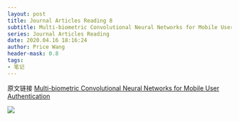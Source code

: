 ```yaml
---
layout: post
title: Journal Articles Reading 8
subtitle: Multi-biometric Convolutional Neural Networks for Mobile User Authentication
series: Journal Articles Reading
date: 2020.04.16 18:16:24
author: Price Wang
header-mask: 0.8
tags:
- 笔记
---
```


原文链接 [Multi-biometric Convolutional Neural Networks for Mobile User Authentication](https://ieeexplore.ieee.org/document/8574173)

<img class="post_img" src="{{ site.baseurl }}/img/post/{{ page.series }}/{{ page.title }}.png">
